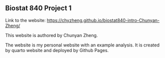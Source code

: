 ## Biostat 840 Project 1

Link to the website: https://chyzheng.github.io/biostat840-intro-Chunyan-Zheng/

This website is authored by Chunyan Zheng.

The website is my personal website with an example analysis. It is created by quarto website and deployed by Github Pages.
